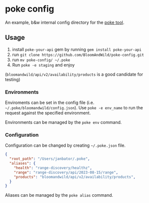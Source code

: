 # poke config
An example, b&w internal config directory for the [poke tool](https://github.com/MrBananaLord/poke).

## Usage

1. install `poke-your-api` gem by running `gem install poke-your-api`
1. run `git clone https://github.com/BloomAndWild/poke-config.git`
1. run `mv poke-config/ ~/.poke`
1. Run `poke -e staging` and enjoy

(`bloomandwild/api/v2/availability/products` is a good candidate for testing)

### Environments
Enviroments can be set in the config file (i.e. `~/.poke/bloomandwild/config.json`). Use `poke -e env_name` to run the request against the specified environment.

Environments can be managed by the `poke env` command.

### Configuration
Configuration can be changed by creating `~/.poke.json` file.

```json
{
  "root_path": "/Users/janbator/.poke",
  "aliases": { 
    "health": "range-discovery/healthz",
    "range": "range-discovery/api/2023-08-15/range",
    "products": "bloomandwild/api/v2/availability/products",
  }
}
```

Aliases can be managed by the `poke alias` command.